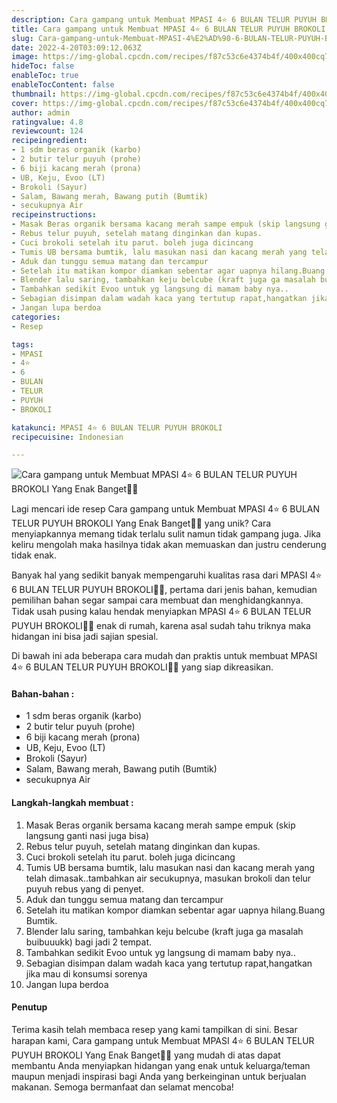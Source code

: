 ```yaml
---
description: Cara gampang untuk Membuat MPASI 4⭐ 6 BULAN TELUR PUYUH BROKOLI Yang Enak Banget"
title: Cara gampang untuk Membuat MPASI 4⭐ 6 BULAN TELUR PUYUH BROKOLI Yang Enak Banget
slug: Cara-gampang-untuk-Membuat-MPASI-4%E2%AD%90-6-BULAN-TELUR-PUYUH-BROKOLI-Yang-Enak-Banget
date: 2022-4-20T03:09:12.063Z
image: https://img-global.cpcdn.com/recipes/f87c53c6e4374b4f/400x400cq70/photo.jpg
hideToc: false
enableToc: true
enableTocContent: false
thumbnail: https://img-global.cpcdn.com/recipes/f87c53c6e4374b4f/400x400cq70/photo.jpg
cover: https://img-global.cpcdn.com/recipes/f87c53c6e4374b4f/400x400cq70/photo.jpg
author: admin
ratingvalue: 4.8
reviewcount: 124
recipeingredient:
- 1 sdm beras organik (karbo)
- 2 butir telur puyuh (prohe)
- 6 biji kacang merah (prona)
- UB, Keju, Evoo (LT)
- Brokoli (Sayur)
- Salam, Bawang merah, Bawang putih (Bumtik)
- secukupnya Air
recipeinstructions:
- Masak Beras organik bersama kacang merah sampe empuk (skip langsung ganti nasi juga bisa)
- Rebus telur puyuh, setelah matang dinginkan dan kupas.
- Cuci brokoli setelah itu parut. boleh juga dicincang
- Tumis UB bersama bumtik, lalu masukan nasi dan kacang merah yang telah dimasak..tambahkan air secukupnya, masukan brokoli dan telur puyuh rebus yang di penyet.
- Aduk dan tunggu semua matang dan tercampur
- Setelah itu matikan kompor diamkan sebentar agar uapnya hilang.Buang Bumtik.
- Blender lalu saring, tambahkan keju belcube (kraft juga ga masalah buibuuukk) bagi jadi 2 tempat.
- Tambahkan sedikit Evoo untuk yg langsung di mamam baby nya..
- Sebagian disimpan dalam wadah kaca yang tertutup rapat,hangatkan jika mau di konsumsi sorenya
- Jangan lupa berdoa
categories:
- Resep

tags:
- MPASI
- 4⭐
- 6
- BULAN
- TELUR
- PUYUH
- BROKOLI

katakunci: MPASI 4⭐ 6 BULAN TELUR PUYUH BROKOLI
recipecuisine: Indonesian

---
```


![Cara gampang untuk Membuat MPASI 4⭐ 6 BULAN TELUR PUYUH BROKOLI Yang Enak Banget👩‍🍳](https://img-global.cpcdn.com/recipes/f87c53c6e4374b4f/400x400cq70/photo.jpg)

Lagi mencari ide resep Cara gampang untuk Membuat MPASI 4⭐ 6 BULAN TELUR PUYUH BROKOLI Yang Enak Banget👩‍🍳 yang unik? Cara menyiapkannya memang tidak terlalu sulit namun tidak gampang juga. Jika keliru mengolah maka hasilnya tidak akan memuaskan dan justru cenderung tidak enak.

Banyak hal yang sedikit banyak mempengaruhi kualitas rasa dari MPASI 4⭐ 6 BULAN TELUR PUYUH BROKOLI👩‍🍳, pertama dari jenis bahan, kemudian pemilihan bahan segar sampai cara membuat dan menghidangkannya. Tidak usah pusing kalau hendak menyiapkan MPASI 4⭐ 6 BULAN TELUR PUYUH BROKOLI👩‍🍳 enak di rumah, karena asal sudah tahu triknya maka hidangan ini bisa jadi sajian spesial.

Di bawah ini ada beberapa cara mudah dan praktis untuk membuat MPASI 4⭐ 6 BULAN TELUR PUYUH BROKOLI👩‍🍳 yang siap dikreasikan.

<!--inarticleads1-->

#### Bahan-bahan :

- 1 sdm beras organik (karbo)
- 2 butir telur puyuh (prohe)
- 6 biji kacang merah (prona)
- UB, Keju, Evoo (LT)
- Brokoli (Sayur)
- Salam, Bawang merah, Bawang putih (Bumtik)
- secukupnya Air

<!--inarticleads2-->

#### Langkah-langkah membuat :

1. Masak Beras organik bersama kacang merah sampe empuk (skip langsung ganti nasi juga bisa)
1. Rebus telur puyuh, setelah matang dinginkan dan kupas.
1. Cuci brokoli setelah itu parut. boleh juga dicincang
1. Tumis UB bersama bumtik, lalu masukan nasi dan kacang merah yang telah dimasak..tambahkan air secukupnya, masukan brokoli dan telur puyuh rebus yang di penyet.
1. Aduk dan tunggu semua matang dan tercampur
1. Setelah itu matikan kompor diamkan sebentar agar uapnya hilang.Buang Bumtik.
1. Blender lalu saring, tambahkan keju belcube (kraft juga ga masalah buibuuukk) bagi jadi 2 tempat.
1. Tambahkan sedikit Evoo untuk yg langsung di mamam baby nya..
1. Sebagian disimpan dalam wadah kaca yang tertutup rapat,hangatkan jika mau di konsumsi sorenya
1. Jangan lupa berdoa

#### Penutup

Terima kasih telah membaca resep yang kami tampilkan di sini. Besar harapan kami, Cara gampang untuk Membuat MPASI 4⭐ 6 BULAN TELUR PUYUH BROKOLI Yang Enak Banget👩‍🍳 yang mudah di atas dapat membantu Anda menyiapkan hidangan yang enak untuk keluarga/teman maupun menjadi inspirasi bagi Anda yang berkeinginan untuk berjualan makanan. Semoga bermanfaat dan selamat mencoba!